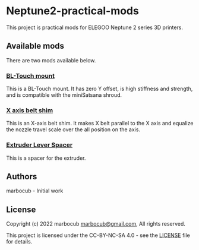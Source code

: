 # Neptune2-practical-mods

This project is practical mods for ELEGOO Neptune 2 series 3D printers.

## Available mods

There are two mods available below.

### [BL-Touch mount](BL-Touch-Mount/)

This is a BL-Touch mount.
It has zero Y offset, is high stiffness and strength, and is compatible with the miniSatsana shroud.

### [X axis belt shim](X-Axis-Belt-Shim/)

This is an X-axis belt shim.
It makes X belt parallel to the X axis and equalize the nozzle travel scale over the all position on the axis.

### [Extruder Lever Spacer](Extruder-Lever-Spacer/)

This is a spacer for the extruder.

## Authors

marbocub - Initial work

## License

Copyright (c) 2022 marbocub marbocub@gmail.com, All rights reserved.

This project is licensed under the CC-BY-NC-SA 4.0 - see the [LICENSE](LICENSE) file for details.
